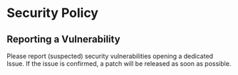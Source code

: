 # Security Policy

## Reporting a Vulnerability

Please report (suspected) security vulnerabilities opening a dedicated Issue. If the issue is confirmed, a patch will be released as soon as possible.
